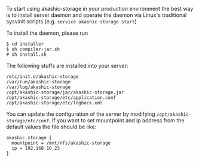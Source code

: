 To start using akashic-storage in your production environment the best way is to install server daemon and operate the daemon via Linux's traditional sysvinit scripts (e.g. `service akashic-storage start`)

To install the daemon, please run

```
$ cd installer
$ sh compiler-jar.sh
# sh install.sh
```

The following stuffs are installed into your server:

```
/etc/init.d/akashic-storage
/var/run/akashic-storage
/var/log/akashic-storage
/opt/akashic-storage/jar/akashic-storage.jar
/opt/akashic-storage/etc/application.conf
/opt/akashic-storage/etc/logback.xml
```

You can update the configuration of the server by modifying `/opt/akashic-storage/etc/conf`. If you want to set mountpoint and ip address from the default values the file should be like:


```
akashic.storage {
  mountpoint = /mnt/nfs/akashic-storage
  ip = 192.168.10.23
}
```